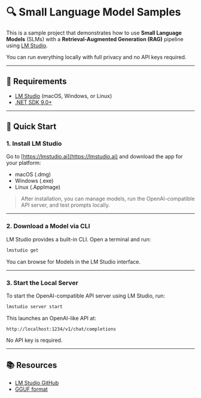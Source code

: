 # 🔍 Small Language Model Samples

This is a sample project that demonstrates how to use **Small Language Models** (SLMs) with a **Retrieval-Augmented Generation (RAG)** pipeline using [LM Studio](https://lmstudio.ai).

You can run everything locally with full privacy and no API keys required.

---

## 🧰 Requirements

- [LM Studio](https://lmstudio.ai) (macOS, Windows, or Linux)
- [.NET SDK 9.0+](https://dotnet.microsoft.com/en-us/download)

---

## 🚀 Quick Start

### 1. Install LM Studio

Go to [https://lmstudio.ai](https://lmstudio.ai) and download the app for your platform:

- macOS (.dmg)
- Windows (.exe)
- Linux (.AppImage)

> After installation, you can manage models, run the OpenAI-compatible API server, and test prompts locally.

---

### 2. Download a Model via CLI

LM Studio provides a built-in CLI. Open a terminal and run:

```bash
lmstudio get
```

You can browse for Models in the LM Studio interface.

---

### 3. Start the Local Server

To start the OpenAI-compatible API server using LM Studio, run:

```bash
lmstudio server start 
```

This launches an OpenAI-like API at:

```
http://localhost:1234/v1/chat/completions
```

No API key is required.

---

## 📚 Resources

- [LM Studio GitHub](https://github.com/lmstudio-ai/lmstudio)
- [GGUF format](https://github.com/ggerganov/llama.cpp/blob/master/docs/gguf.md)
